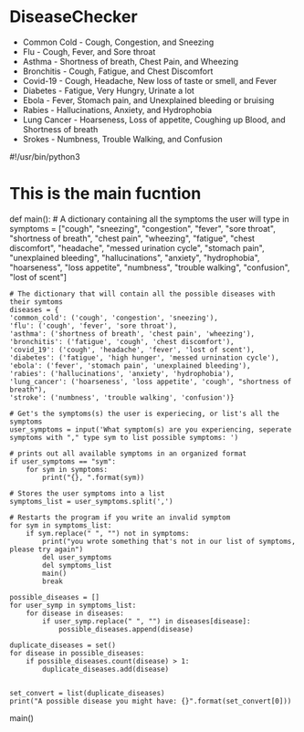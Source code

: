 # DiseaseChecker

- Common Cold - Cough, Congestion, and Sneezing
- Flu - Cough, Fever, and Sore throat
- Asthma - Shortness of breath, Chest Pain, and Wheezing
- Bronchitis - Cough, Fatigue, and Chest Discomfort
- Covid-19 - Cough, Headache, New loss of taste or smell, and Fever
- Diabetes - Fatigue, Very Hungry, Urinate a lot
- Ebola - Fever, Stomach pain, and Unexplained bleeding or bruising
- Rabies - Hallucinations, Anxiety, and Hydrophobia
- Lung Cancer - Hoarseness, Loss of appetite, Coughing up Blood, and Shortness of breath
- Srokes - Numbness, Trouble Walking, and Confusion

#!/usr/bin/python3

# This is the main fucntion
def main():
    # A dictionary containing all the symptoms the user will type in
    symptoms = ["cough", "sneezing", "congestion", "fever", "sore throat", 
    "shortness of breath", "chest pain", "wheezing", "fatigue", "chest discomfort",
     "headache", "messed urination cycle", "stomach pain", "unexplained bleeding",
      "hallucinations", "anxiety", "hydrophobia", "hoarseness", "loss appetite", 
      "numbness", "trouble walking", "confusion", "lost of scent"]
    
    # The dictionary that will contain all the possible diseases with their symtoms
    diseases = {
    'common_cold': ('cough', 'congestion', 'sneezing'), 
    'flu': ('cough', 'fever', 'sore throat'),
    'asthma': ('shortness of breath', 'chest pain', 'wheezing'),
    'bronchitis': ('fatigue', 'cough', 'chest discomfort'),
    'covid_19': ('cough', 'headache', 'fever', 'lost of scent'),
    'diabetes': ('fatigue', 'high hunger', 'messed urnination cycle'),
    'ebola': ('fever', 'stomach pain', 'unexplained bleeding'),
    'rabies': ('hallucinations', 'anxiety', 'hydrophobia'),
    'lung_cancer': ('hoarseness', 'loss appetite', 'cough', "shortness of breath"),
    'stroke': ('numbness', 'trouble walking', 'confusion')}
    
    # Get's the symptoms(s) the user is experiecing, or list's all the symptoms
    user_symptoms = input('What symptom(s) are you experiencing, seperate symptoms with "," type sym to list possible symptoms: ')
    
    # prints out all available symptoms in an organized format
    if user_symptoms == "sym": 
        for sym in symptoms:
            print("{}, ".format(sym))
            
    # Stores the user symptoms into a list
    symptoms_list = user_symptoms.split(',')
    
    # Restarts the program if you write an invalid symptom
    for sym in symptoms_list:
        if sym.replace(" ", "") not in symptoms:
            print("you wrote something that's not in our list of symptoms, please try again")
            del user_symptoms
            del symptoms_list
            main()
            break 

    possible_diseases = []
    for user_symp in symptoms_list:
        for disease in diseases:
            if user_symp.replace(" ", "") in diseases[disease]:
                possible_diseases.append(disease)

    duplicate_diseases = set()
    for disease in possible_diseases:
        if possible_diseases.count(disease) > 1:
            duplicate_diseases.add(disease)
    
    
    set_convert = list(duplicate_diseases)
    print("A possible disease you might have: {}".format(set_convert[0]))

main()